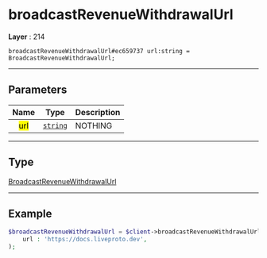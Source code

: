 # broadcastRevenueWithdrawalUrl

**Layer** : 214

```tl
broadcastRevenueWithdrawalUrl#ec659737 url:string = BroadcastRevenueWithdrawalUrl;
```

---

## Parameters

| Name | Type | Description |
| :---: | :---: | :--- |
| <mark>url</mark> | [`string`](type/string) | NOTHING |

---

## Type

[BroadcastRevenueWithdrawalUrl](type/BroadcastRevenueWithdrawalUrl)

---

## Example

```php
$broadcastRevenueWithdrawalUrl = $client->broadcastRevenueWithdrawalUrl(
	url : 'https://docs.liveproto.dev',
);
```